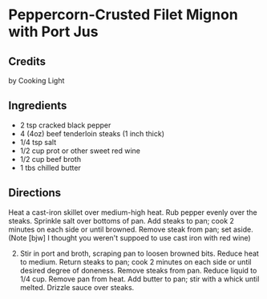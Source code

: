# Peppercorn-Crusted Filet Mignon with Port Jus 

<!-- BEGIN content -->

## Credits

by Cooking Light

## Ingredients

- 2 tsp cracked black pepper
- 4 (4oz) beef tenderloin steaks (1 inch thick)
- 1/4 tsp salt
- 1/2 cup prot or other sweet red wine
- 1/2 cup beef broth
- 1 tbs chilled butter

## Directions

Heat a cast-iron skillet over medium-high heat. Rub pepper evenly over the steaks. Sprinkle salt over bottoms of pan. Add steaks to pan; cook 2 minutes on each side or until browned. Remove steak from pan; set aside. (Note [bjw] I thought you weren't suppoed to use cast iron with red wine)  
  
 2. Stir in port and broth, scraping pan to loosen browned bits. Reduce heat to medium. Return steaks to pan; cook 2 minutes on each side or until desired degree of doneness. Remove steaks from pan. Reduce liquid to 1/4 cup. Remove pan from heat. Add butter to pan; stir with a whick until melted. Drizzle sauce over steaks.

<!-- END content -->

